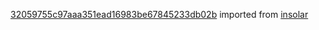 [32059755c97aaa351ead16983be67845233db02b](https://github.com/insolar/insolar/commit/32059755c97aaa351ead16983be67845233db02b) imported from [insolar](https://github.com/insolar/insolar)
